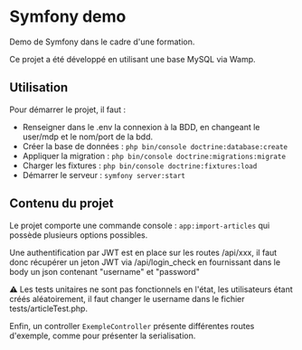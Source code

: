 # Symfony demo

Demo de Symfony dans le cadre d'une formation.

Ce projet a été développé en utilisant une base MySQL via Wamp.

## Utilisation

Pour démarrer le projet, il faut :

- Renseigner dans le .env la connexion à la BDD, en changeant le user/mdp et le nom/port de la bdd.
- Créer la base de données : `php bin/console doctrine:database:create`
- Appliquer la migration : `php bin/console doctrine:migrations:migrate`
- Charger les fixtures : `php bin/console doctrine:fixtures:load`
- Démarrer le serveur : `symfony server:start`

## Contenu du projet

Le projet comporte une commande console : `app:import-articles` qui possède plusieurs options possibles.

Une authentification par JWT est en place sur les routes /api/xxx, il faut donc récupérer un jeton JWT via /api/login_check en fournissant dans le body un json contenant "username" et "password"

⚠️ Les tests unitaires ne sont pas fonctionnels en l'état, les utilisateurs étant créés aléatoirement, il faut changer le username dans le fichier tests/articleTest.php.

Enfin, un controller `ExempleController` présente différentes routes d'exemple, comme pour présenter la serialisation.
